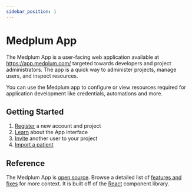 ```yaml
---
sidebar_position: 1
---
```


# Medplum App

The Medplum App is a user-facing web application available at <https://app.medplum.com/> targeted towards developers and project administrators. The app is a quick way to administer projects, manage users, and inspect resources.

You can use the Medplum app to configure or view resources required for application development like credentials, automations and more.

## Getting Started

1. [Register](https://app.medplum.com/register) a new account and project
2. [Learn](./app/app-introduction) about the App interface
3. [Invite](./app/invite) another user to your project
4. [Import a patient](/docs/tutorials/importing-sample-data.md)

## Reference

The Medplum App is [open source](https://github.com/medplum/medplum/tree/main/packages/app). Browse a detailed list of [features and fixes](https://github.com/medplum/medplum/pulls?q=is%3Apr+label%3Amedplum-app) for more context. It is built off of the [React](/docs/ui-components) component library.
